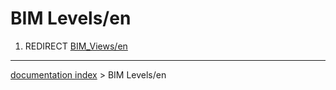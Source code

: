 # BIM Levels/en
1.  REDIRECT [BIM\_Views/en](BIM_Views/en.md)

---
[documentation index](../README.md) > BIM Levels/en
